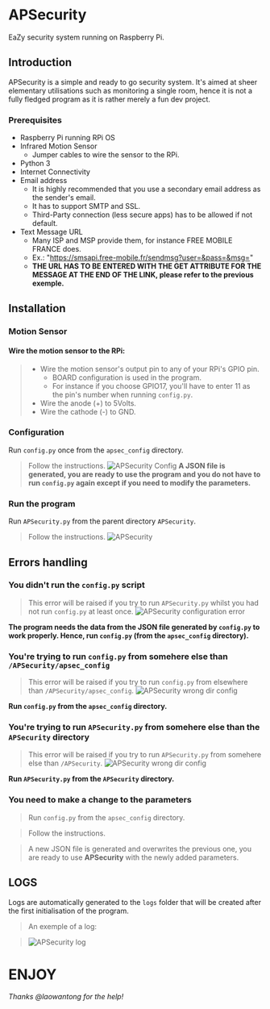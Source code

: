 # APSecurity
EaZy security system running on Raspberry Pi.

## Introduction
APSecurity is a simple and ready to go security system. It's aimed at sheer elementary utilisations such as monitoring a single room, hence it is not a fully fledged program as it is rather merely a fun dev project.

### Prerequisites
- Raspberry Pi running RPi OS
- Infrared Motion Sensor
    - Jumper cables to wire the sensor to the RPi.
- Python 3
- Internet Connectivity
- Email address
    - It is highly recommended that you use a secondary email address as the sender's email.
    - It has to support SMTP and SSL.
    - Third-Party connection (less secure apps) has to be allowed if not default.
- Text Message URL
    - Many ISP and MSP provide them, for instance FREE MOBILE FRANCE does.
    - Ex.: "https://smsapi.free-mobile.fr/sendmsg?user=&pass=&msg="
    - __THE URL HAS TO BE ENTERED WITH THE GET ATTRIBUTE FOR THE MESSAGE AT THE END OF THE LINK, please refer to the previous exemple.__

## Installation
### Motion Sensor
#### Wire the motion sensor to the RPi:
> - Wire the motion sensor's output pin to any of your RPi's GPIO pin.
>   - BOARD configuration is used in the program.
>   - For instance if you choose GPIO17, you'll have to enter 11 as the pin's number when running `config.py`.
> - Wire the anode (+) to 5Volts.
> - Wire the cathode (-) to GND.

### Configuration
Run `config.py` once from the `apsec_config` directory.
> Follow the instructions.
> ![APSecurity Config](/screenshots/apsec_config.png)
__A JSON file is generated, you are ready to use the program and you do not have to run `config.py` again except if you need to modify the parameters.__

### Run the program
Run `APSecurity.py` from the parent directory `APSecurity`.
> Follow the instructions.
> ![APSecurity](/screenshots/apsec_run.png)

## Errors handling
### You didn't run the `config.py` script
> This error will be raised if you try to run `APSecurity.py` whilst you had not run `config.py` at least once.
> ![APSecurity configuration error](/screenshots/err_notConfig.png)

__The program needs the data from the JSON file generated by `config.py` to work properly. Hence, run `config.py` (from the `apsec_config` directory).__

### You're trying to run `config.py` from somehere else than `/APSecurity/apsec_config`
> This error will be raised if you try to run `config.py` from elsewhere than `/APSecurity/apsec_config`.
> ![APSecurity wrong dir config](/screenshots/err_dir_config.png)

__Run `config.py` from the `apsec_config` directory.__

### You're trying to run `APSecurity.py` from somehere else than the `APSecurity` directory
> This error will be raised if you try to run `APSecurity.py` from somehere else than `/APSecurity`.
> ![APSecurity wrong dir config](/screenshots/err_dir_apsec.png)

__Run `APSecurity.py` from the `APSecurity` directory.__

### You need to make a change to the parameters
> Run `config.py` from the `apsec_config` directory.

> Follow the instructions.

> A new JSON file is generated and overwrites the previous one, you are ready to use __APSecurity__ with the newly added parameters.

## LOGS
Logs are automatically generated to the `logs` folder that will be created after the first initialisation of the program.
> An exemple of a log:

> ![APSecurity log](/screenshots/ex_log.png) 

# ENJOY

_Thanks @laowantong for the help!_

